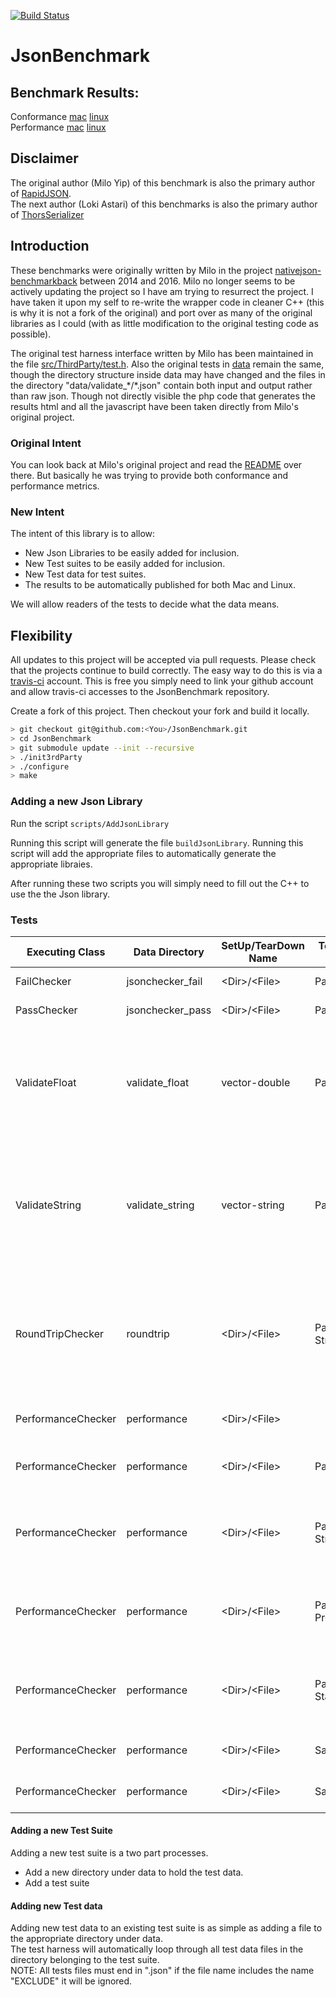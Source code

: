 [![Build Status](https://travis-ci.org/Loki-Astari/JsonBenchmark.svg?branch=master)](https://travis-ci.org/Loki-Astari/JsonBenchmark)

# JsonBenchmark

## Benchmark Results:
Conformance [mac](https://LokiAstari.com/Json/Conformance.osx.html) [linux](https://LokiAstari.com/Json/Conformance.linux.html)  
Performance [mac](https://LokiAstari.com/Json/Performance.osx.html) [linux](https://LokiAstari.com/Json/Performance.linux.html)  

## Disclaimer
The original author (Milo Yip) of this benchmark is also the primary author of [RapidJSON](https://github.com/miloyip/rapidjson).  
The next author (Loki Astari) of this benchmarks is also the primary author of [ThorsSerializer](https://github.com/Loki-Astari/ThorsSerializer)  

## Introduction
These benchmarks were originally written by Milo in the project [nativejson-benchmarkback](https://github.com/miloyip/nativejson-benchmark) between 2014 and 2016. Milo no longer seems to be actively updating the project so I have am trying to resurrect the project. I have taken it upon my self to re-write the wrapper code in cleaner C++ (this is why it is not a fork of the original) and port over as many of the original libraries as I could (with as little modification to the original testing code as possible).

The original test harness interface written by Milo has been maintained in the file [src/ThirdParty/test.h](https://github.com/Loki-Astari/JsonBenchmark/blob/master/src/ThirdParty/test.h). Also the original tests in [data](https://github.com/Loki-Astari/JsonBenchmark/tree/master/data) remain the same, though the directory structure inside data may have changed and the files in the directory "data/validate_&ast;/&ast;.json" contain both input and output rather than raw json. Though not directly visible the php code that generates the results html and all the javascript have been taken directly from Milo's original project.

### Original Intent
You can look back at Milo's original project and read the [README](https://github.com/miloyip/nativejson-benchmark) over there. But basically he was trying to provide both conformance and performance metrics.

### New Intent
The intent of this library is to allow:

* New Json Libraries to be easily added for inclusion.
* New Test suites to be easily added for inclusion.
* New Test data for test suites.
* The results to be automatically published for both Mac and Linux.

We will allow readers of the tests to decide what the data means.

## Flexibility

All updates to this project will be accepted via pull requests. Please check that the projects continue to build correctly. The easy way to do this is via a [travis-ci](https://travis-ci.org) account. This is free you simply need to link your github account and allow travis-ci accesses to the JsonBenchmark repository.

Create a fork of this project. Then checkout your fork and build it locally.

````bash
> git checkout git@github.com:<You>/JsonBenchmark.git
> cd JsonBenchmark
> git submodule update --init --recursive
> ./init3rdParty
> ./configure
> make
````

### Adding a new Json Library

Run the script `scripts/AddJsonLibrary`

Running this script will generate the file `buildJsonLibrary`. Running this script will add the appropriate files to automatically generate the appropriate libraies.

After running these two scripts you will simply need to fill out the C++ to use the the Json library.

### Tests

Executing Class | Data Directory | SetUp/TearDown Name | TestBase API Used | TestDescription
--------------- | -------------- | ------------------- | ----------------- | ---------------
FailChecker           | jsonchecker_fail  | &lt;Dir&gt;/&lt;File&gt;  | Parse()           | Tests that should all fail.
PassChecker           | jsonchecker_pass  | &lt;Dir&gt;/&lt;File&gt;  | Parse()           | Tests that should all pass.
ValidateFloat         | validate_float    | vector-double | ParseDouble()     | Float Value (as a string) and a floating point value. Make sure the string is correctly converted to a floating point value.
ValidateString        | validate_string   | vector-string | ParseString()     | String with escape sequences and utf-8 encoded string. Make sure the escaped string is correctly converted to utf-8.
RoundTripChecker      | roundtrip         | &lt;Dir&gt;/&lt;File&gt;  | Parse() Stringify()  | A Json object is read into internal representation then converted back to a string. Ignore space (not in a string) make sure they are the same.
PerformanceChecker    | performance       | &lt;Dir&gt;/&lt;File&gt;  |                      | Some big Json objects. See below:
PerformanceChecker    | performance       | &lt;Dir&gt;/&lt;File&gt;  | Parse()              | Parse: Parse Json string into object: Get execution time.
PerformanceChecker    | performance       | &lt;Dir&gt;/&lt;File&gt;  | Parse() Stringify()  | Stringify: Convert internal object to string (Object from Parse): Get execusion time.
PerformanceChecker    | performance       | &lt;Dir&gt;/&lt;File&gt;  | Parse() Prettify()   | Prettify: Like stringify but is supposed do generate neat Json: Get execution time.
PerformanceChecker    | performance       | &lt;Dir&gt;/&lt;File&gt;  | Parse() Statistics() | Statistics: Make sure the correct number of objects are created by Parse.
PerformanceChecker    | performance       | &lt;Dir&gt;/&lt;File&gt;  | SaxRoundtrip()       | SaxRoundtrip: Needs documentation.
PerformanceChecker    | performance       | &lt;Dir&gt;/&lt;File&gt;  | SaxStatistics()      | SaxStatistics: Needs documentation.

#### Adding a new Test Suite

Adding a new test suite is a two part processes.

* Add a new directory under data to hold the test data.
* Add a test suite

#### Adding new Test data

Adding new test data to an existing test suite is as simple as adding a file to the appropriate directory under data.  
The test harness will automatically loop through all test data files in the directory belonging to the test suite.  
NOTE: All tests files must end in ".json" if the file name includes the name "EXCLUDE" it will be ignored.


